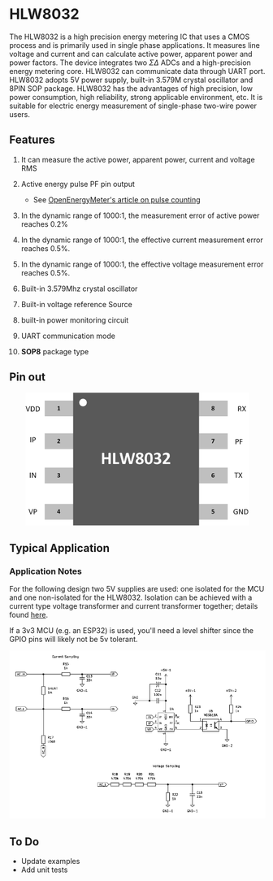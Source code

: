 # HLW8032

The HLW8032 is a high precision energy metering IC that uses a CMOS process and is primarily used in single phase applications. It measures line voltage and current and can calculate active power, apparent power and power factors. The device integrates two $\Sigma\Delta$ ADCs and a high-precision energy metering core. HLW8032 can communicate data through UART port. HLW8032 adopts 5V power supply, built-in 3.579M crystal oscillator and 8PIN SOP package. HLW8032 has the advantages of high precision, low power consumption, high reliability, strong applicable environment, etc. It is suitable for electric energy measurement of single-phase two-wire power users.

## Features

1. It can measure the active power, apparent power, current and voltage RMS  

2. Active energy pulse PF pin output
    - See [OpenEnergyMeter's article on pulse counting][1^]

3. In the dynamic range of 1000:1, the measurement error of active power reaches 0.2% 

4. In the dynamic range of 1000:1, the effective current measurement error reaches 0.5%. 

5.  In the dynamic range of 1000:1, the effective voltage measurement error reaches 0.5%. 

6.  Built-in 3.579Mhz crystal oscillator 

7.  Built-in voltage reference Source 

8.  built-in power monitoring circuit 

9.  UART communication mode 

10. **SOP8** package type 

[1^]: https://docs.openenergymonitor.org/emonpi/pulse_counting.html

## Pin out
<div align=center>
  <img src="Docs/HLW8032.png" >
</div>

## Typical Application

### Application Notes

For the following design two 5V supplies are used: one isolated for the MCU and one non-isolated for the HLW8032. Isolation can be achieved with a current type voltage transformer and current transformer together; details found [here][isolated energy monitor design].

If a 3v3 MCU (e.g. an ESP32) is used, you'll need a level shifter since the GPIO pins will likely not be 5v tolerant.

[isolated energy monitor design]: https://w.electrodragon.com/w/HLW8032_SDK

<div align=center>
  <img src="Docs/Schematic.png" >
</div>

## To Do

- Update examples
- Add unit tests